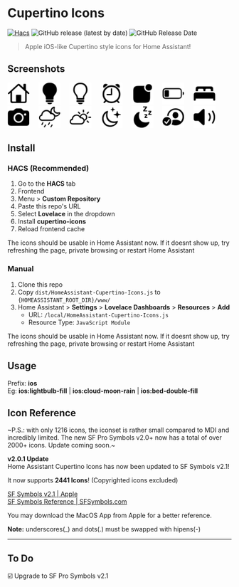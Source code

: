 # Cupertino Icons

[![Hacs](https://img.shields.io/badge/HACS-Custom-41BDF5.svg?style=for-the-badge)](https://github.com/hacs/integration)
![GitHub release (latest by date)](https://img.shields.io/github/v/release/timpihl/cupertino-icons?style=for-the-badge) 
![GitHub Release Date](https://img.shields.io/github/release-date/timpihl/cupertino-icons?style=for-the-badge)

> Apple iOS-like Cupertino style icons for Home Assistant!

## Screenshots

<div style="display: inline-block;">
<img src="https://github.com/timpihl/cupertino-icons/blob/main/docs/house.svg" alt="preview"  width="50"/>
  &#8287;&#8287;&#8287;
<img src="https://github.com/timpihl/cupertino-icons/blob/main/docs/lightbulb_fill.svg" alt="preview"  width="50"/>
  &#8287;&#8287;&#8287;
<img src="https://github.com/timpihl/cupertino-icons/blob/main/docs/lightbulb.svg" alt="preview"  width="50"/>
  &#8287;&#8287;&#8287;
<img src="https://github.com/timpihl/cupertino-icons/blob/main/docs/alarm.svg" alt="preview" width="50"/>
  &#8287;&#8287;&#8287;
<img src="https://github.com/timpihl/cupertino-icons/blob/main/docs/app_badge_fill.svg" alt="preview"  width="50"/>
  &#8287;&#8287;&#8287;
<img src="https://github.com/timpihl/cupertino-icons/blob/main/docs/battery_25.svg" alt="preview"  width="50"/>
  &#8287;&#8287;&#8287;
<img src="https://github.com/timpihl/cupertino-icons/blob/main/docs/bed_double_fill.svg" alt="preview"  width="50"/>
  <br/>
<img src="https://github.com/timpihl/cupertino-icons/blob/main/docs/camera_fill.svg" alt="preview"  width="50"/>
  &#8287;&#8287;&#8287;
<img src="https://github.com/timpihl/cupertino-icons/blob/main/docs/cloud_moon_rain.svg" alt="preview"  width="50"/>
  &#8287;&#8287;&#8287;
<img src="https://github.com/timpihl/cupertino-icons/blob/main/docs/cloud_sun.svg" alt="preview"  width="50"/>
  &#8287;&#8287;&#8287;
<img src="https://github.com/timpihl/cupertino-icons/blob/main/docs/moon_stars.svg" alt="preview"  width="50"/>
  &#8287;&#8287;&#8287;
<img src="https://github.com/timpihl/cupertino-icons/blob/main/docs/moon_zzz_fill.svg" alt="preview"  width="50"/>
  &#8287;&#8287;&#8287;
<img src="https://github.com/timpihl/cupertino-icons/blob/main/docs/person_crop_circle_badge_checkmark.svg" alt="preview"  width="50"/>
  &#8287;&#8287;&#8287;
<img src="https://github.com/timpihl/cupertino-icons/blob/main/docs/speaker_2_fill.svg" alt="preview"  width="50"/>
</div>

## Install
### HACS (Recommended)
1. Go to the **HACS** tab
2. Frontend
3. Menu > **Custom Repository**
4. Paste this repo's URL
5. Select **Lovelace** in the dropdown
6. Install **cupertino-icons**
7. Reload frontend cache

The icons should be usable in Home Assistant now. If it doesnt show up, try refreshing the page, private browsing or restart Home Assistant

### Manual
1. Clone this repo
2. Copy `dist/HomeAssistant-Cupertino-Icons.js` to `{HOMEASSISTANT_ROOT_DIR}/www/`
3. Home Assistant > **Settings** > **Lovelace Dashboards** > **Resources** > **Add**
   - URL: `/local/HomeAssistant-Cupertino-Icons.js`
   - Resource Type: `JavaScript Module`
  
The icons should be usable in Home Assistant now. If it doesnt show up, try refreshing the page, private browsing or restart Home Assistant

## Usage
Prefix: **ios**  
Eg: **ios:lightbulb-fill** | **ios:cloud-moon-rain** | **ios:bed-double-fill**

## Icon Reference

~P.S.: with only 1216 icons, the iconset is rather small compared to MDI and incredibly limited. The new SF Pro Symbols v2.0+ now has a total of over 2000+ icons. Update coming soon.~

**v2.0.1 Update**  
Home Assistant Cupertino Icons has now been updated to SF Symbols v2.1!

It now supports **2441 Icons**! (Copyrighted icons excluded)

[SF Symbols v2.1 | Apple](https://developer.apple.com/sf-symbols/)  
[SF Symbols Reference | SFSymbols.com](https://sfsymbols.com)

You may download the MacOS App from Apple for a better reference.

**Note:** underscores(\_) and dots(.) must be swapped with hipens(-)  

<hr/>

## To Do
☑️ Upgrade to SF Pro Symbols v2.1
